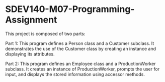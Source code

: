 # SDEV140-M07-Programming-Assignment
 
This project is composed of two parts:

Part 1:
This program defines a Person class and a Customer subclass. It demonstrates the use of the Customer class by creating an instance and displaying its attributes.


Part 2:
This program defines an Employee class and a ProductionWorker subclass. It creates an instance of ProductionWorker, prompts the user for input, and displays the stored information using accessor methods.